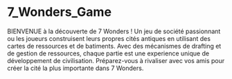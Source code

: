 # 7_Wonders_Game

BIENVENUE à la découverte de 7 Wonders !
Un jeu de société passionnant ou les joueurs construisent leurs propres cités antiques en utilisant des cartes de ressources et de batiments. Avec des mécanismes de drafting et de gestion de ressources, chaque partie est une experience unique de développement de civilisation. 
Préparez-vous à rivaliser avec vos amis pour créer la cité la plus importante dans 7 Wonders. 


 

